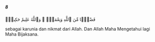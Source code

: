##### 8

<span class="ayah">فَضْلًۭا مِّنَ ٱللَّهِ وَنِعْمَةًۭ ۚ وَٱللَّهُ عَلِيمٌ حَكِيمٌۭ</span>

<span class="ayah_translation">sebagai karunia dan nikmat dari Allah. Dan Allah Maha Mengetahui lagi Maha Bijaksana.</span>
